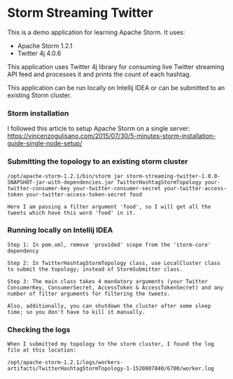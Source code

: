 # Storm Streaming Twitter

This is a demo application for learning Apache Storm. It uses:
 - Apache Storm 1.2.1
 - Twitter 4j 4.0.6
 
This application uses Twitter 4j library for consuming live Twitter streaming API feed and processes it and prints the count of each hashtag.
 
This application can be run locally on Intellij IDEA or can be submitted to an existing Storm cluster.

### Storm installation

I followed this article to setup Apache Storm on a single server:  
https://vincenzogulisano.com/2015/07/30/5-minutes-storm-installation-guide-single-node-setup/


### Submitting the topology to an existing storm cluster
```
/opt/apache-storm-1.2.1/bin/storm jar storm-streaming-twitter-1.0.0-SNAPSHOT-jar-with-dependencies.jar TwitterHashtagStormTopology your-twitter-consumer-key your-twitter-consumer-secret your-twitter-access-token your-twitter-access-token-secret food

Here I am passing a filter argument 'food', so I will get all the tweets which have this word 'food' in it.
```

### Running locally on Intellij IDEA
```
Step 1: In pom.xml, remove 'provided' scope from the 'storm-core' dependency

Step 2: In TwitterHashtagStormTopology class, use LocalCluster class to submit the topology; instead of StormSubmitter class.

Step 3: The main class takes 4 mandatory arguments (your Twitter ConsumerKey, ConsumerSecret, AccessToken & AccessTokenSecret) and any number of filter arguments for filtering the tweets.

Also, additionally, you can shutdown the cluster after some sleep time; so you don't have to kill it manually.
```


### Checking the logs

```
When I submitted my topology to the storm cluster, I found the log file at this location:

/opt/apache-storm-1.2.1/logs/workers-artifacts/TwitterHashtagStormTopology-1-1520807840/6700/worker.log

```

